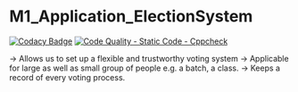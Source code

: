 
# M1_Application_ElectionSystem

[![Codacy Badge](https://api.codacy.com/project/badge/Grade/730fa3ce8cba4565a131d4ec1d74d641)](https://app.codacy.com/gh/harikrishnanm2411/M1_Application_ElectionSystem?utm_source=github.com&utm_medium=referral&utm_content=harikrishnanm2411/M1_Application_ElectionSystem&utm_campaign=Badge_Grade_Settings)
[![Code Quality - Static Code - Cppcheck](https://github.com/harikrishnanm2411/M1_Application_ElectionSystem/actions/workflows/cppcheck.yml/badge.svg)](https://github.com/harikrishnanm2411/M1_Application_ElectionSystem/actions/workflows/cppcheck.yml)

-> Allows us to set up a flexible and trustworthy voting system
-> Applicable for large as well as small group of people e.g. a batch, a class.
-> Keeps a record of  every voting process.
